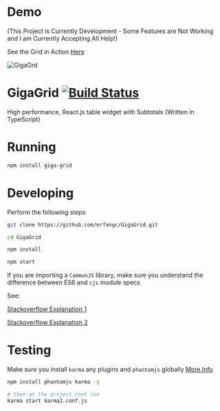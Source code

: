 # Demo

(This Project is Currently Development - Some Features are Not Working and I am Currently Accepting All Help!)

See the Grid in Action [Here](http://erfangc.github.io/GigaGrid/)

![GigaGrd](https://raw.githubusercontent.com/erfangc/GigaGrid/master/giga-grid.png)

# GigaGrid [![Build Status](https://travis-ci.org/erfangc/GigaGrid.svg?branch=master)](https://travis-ci.org/erfangc/GigaGrid)

High performance, React.js table widget with Subtotals (Written in TypeScript)

# Running

```bash
npm install giga-grid
```

# Developing

Perform the following steps

```bash
git clone https://github.com/erfangc/GigaGrid.git

cd GigaGrid

npm install

npm start

```

If you are importing a `CommonJS` library, make sure you understand the difference between ES6 and `cjs` module specs

See:

[Stackoverflow Explanation 1](http://stackoverflow.com/questions/34622598/typescript-importing-from-libraries-written-in-es5-vs-es6)

[Stackoverflow Explanation 2](http://stackoverflow.com/questions/29596714/new-es6-syntax-for-importing-commonjs-amd-modules-i-e-import-foo-require)

# Testing

Make sure you install `karma` any plugins and `phantomjs` globally [More Info](http://phantomjs.org/)

```bash
npm install phantomjs karma -g

# then at the project root run
karma start karma2.conf.js
```
